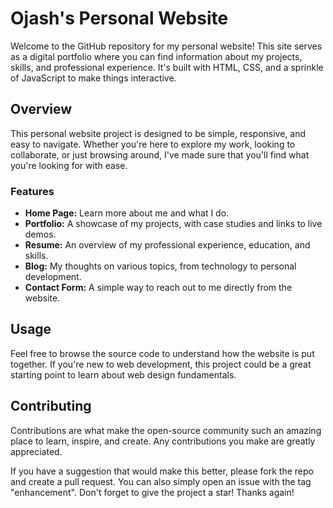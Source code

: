 # Ojash's Personal Website

Welcome to the GitHub repository for my personal website! This site serves as a digital portfolio where you can find information about my projects, skills, and professional experience. It's built with HTML, CSS, and a sprinkle of JavaScript to make things interactive.

## Overview

This personal website project is designed to be simple, responsive, and easy to navigate. Whether you're here to explore my work, looking to collaborate, or just browsing around, I've made sure that you'll find what you're looking for with ease.

### Features

- **Home Page:** Learn more about me and what I do.
- **Portfolio:** A showcase of my projects, with case studies and links to live demos.
- **Resume:** An overview of my professional experience, education, and skills.
- **Blog:** My thoughts on various topics, from technology to personal development.
- **Contact Form:** A simple way to reach out to me directly from the website.

## Usage
Feel free to browse the source code to understand how the website is put together. If you're new to web development, this project could be a great starting point to learn about web design fundamentals.

## Contributing
Contributions are what make the open-source community such an amazing place to learn, inspire, and create. Any contributions you make are greatly appreciated.

If you have a suggestion that would make this better, please fork the repo and create a pull request. You can also simply open an issue with the tag "enhancement". Don't forget to give the project a star! Thanks again!

